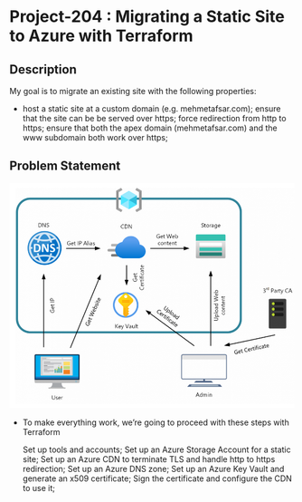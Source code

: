 # Project-204 : Migrating a Static Site to Azure with Terraform

## Description

My goal is to migrate an existing site with the following properties:

  - host a static site at a custom domain (e.g. mehmetafsar.com);
    ensure that the site can be be served over https;
    force redirection from http to https;
    ensure that both the apex domain (mehmetafsar.com) and the www subdomain both work over https;


## Problem Statement

![Project_004](azure1.png)

- To make everything work, we’re going to proceed with these steps with Terraform

    Set up tools and accounts;
    Set up an Azure Storage Account for a static site;
    Set up an Azure CDN to terminate TLS and handle http to https redirection;
    Set up an Azure DNS zone;
    Set up an Azure Key Vault and generate an x509 certificate;
    Sign the certificate and configure the CDN to use it; 

